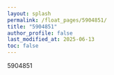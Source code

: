 ```yaml
---
layout: splash
permalink: /float_pages/5904851/
title: "5904851"
author_profile: false
last_modified_at: 2025-06-13
toc: false
---
```

 
5904851
